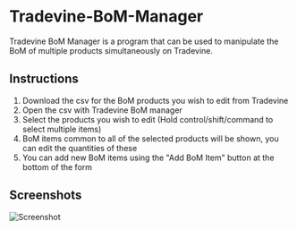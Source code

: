 # Tradevine-BoM-Manager

Tradevine BoM Manager is a program that can be used to manipulate the BoM of multiple products simultaneously on Tradevine.

## Instructions
1. Download the csv for the BoM products you wish to edit from Tradevine
2. Open the csv with Tradevine BoM manager
3. Select the products you wish to edit (Hold control/shift/command to select multiple items)
4. BoM items common to all of the selected products will be shown, you can edit the quantities of these
5. You can add new BoM items using the "Add BoM Item" button at the bottom of the form

## Screenshots

![Screenshot](https://raw.github.com/Alapwood/Tradevine-BoM-Manager/master/images/screenshot.png)
